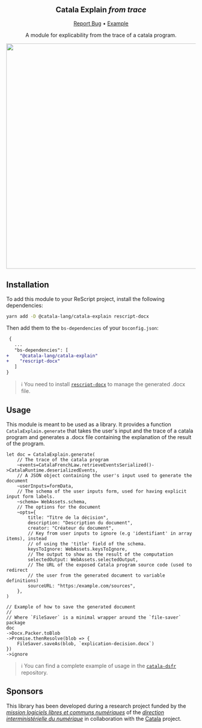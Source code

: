 
<div align="center">
  <h3 align="center">
	<big>Catala Explain <i>from trace</i></big>
  </h3>
  <p align="center">
   <a href="https://github.com/CatalaLang/catala-explain/issues">Report Bug</a>
   •
   <a href="https://github.com/CatalaLang/catala-dsfr">Example</a>
  </p>

<!-- ![CI][ci-link] ![NPM][npm-link] -->
A module for explicability from the trace of a catala program.

<img width="600" src="https://github.com/CatalaLang/catala-explain/assets/44124798/4cd34137-2dd1-477f-9581-a6d2c466f3b0"/>
<!-- ![Screenshot from 2023-10-04 11-24-52](https://github.com/CatalaLang/catala-explain/assets/44124798/c9478ce4-e204-42a2-b4fd-d600a378a9be) -->


</div>

## Installation

To add this module to your ReScript project, install the following dependencies:

```sh
yarn add -D @catala-lang/catala-explain rescript-docx
```

Then add them to the `bs-dependencies` of your `bsconfig.json`:

```diff
 {
   ...
   "bs-dependencies": [
+    "@catala-lang/catala-explain"
+    "rescript-docx"
   ]
}
```

> ℹ️ You need to install
> [`rescript-docx`](https://github.com/CatalaLang/rescript-docx) to manage the
> generated .docx file.

## Usage

This module is meant to be used as a library. It provides a function
`CatalaExplain.generate` that takes the user's input and the trace of a catala
program and generates a .docx file containing the explanation of the result of
the program.

```rescript
let doc = CatalaExplain.generate(
    // The trace of the catala program
    ~events=CatalaFrenchLaw.retrieveEventsSerialized()->CatalaRuntime.deserializedEvents,
    // A JSON object containing the user's input used to generate the document
    ~userInputs=formData,
    // The schema of the user inputs form, used for having explicit input form labels.
    ~schema= WebAssets.schema,
    // The options for the document
    ~opts={
        title: "Titre de la décision",
        description: "Description du document",
        creator: "Créateur du document",
        // Key from user inputs to ignore (e.g 'identifiant' in array items), instead
        // of using the 'title' field of the schema.
        keysToIgnore: WebAssets.keysToIgnore,
        // The output to show as the result of the computation
        selectedOutput: WebAssets.selectedOutput,
        // The URL of the exposed Catala program source code (used to redirect
        // the user from the generated document to variable definitions)
        sourceURL: "https:/example.com/sources",
    },
)

// Example of how to save the generated document
// 
// Where `FileSaver` is a minimal wrapper around the `file-saver` package
doc
->Docx.Packer.toBlob
->Promise.thenResolve(blob => {
    FileSaver.saveAs(blob, `explication-decision.docx`)
})
->ignore
```

> ℹ️ You can find a complete example of usage in the
> [`catala-dsfr`](https://github.com/CatalaLang/catala-dsfr) repository.

## Sponsors

This library has been developed during a research project funded by the
[_mission logiciels libres et communs numériques_](https://www.code.gouv.fr/)
of the [_direction interministérielle du
numérique_](https://www.numerique.gouv.fr/) in collaboration with the
[Catala](https://catala-lang.org/) project.
